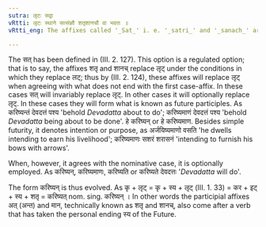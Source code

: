 ```yaml
---
sutra: लृटः सद्वा
vRtti: लृटः स्थाने सत्संज्ञौ शतृशानचौ वा भवतः ॥
vRtti_eng: The affixes called '_Sat_' i. e. '_satri_' and '_sanach_' are optionally the substitutes of '_Lrit_'.

---
```

The सत् has been defined in (III. 2. 127). This option is a regulated option; that is to say, the affixes शतृ and शानच् replace लृट् under the conditions in which they replace लट्; thus by (III. 2. 124), these affixes will replace लृट् when agreeing with what does not end with the first case-affix. In these cases सत् will invariably replace लृट्. In other cases it will optionally replace लृट्. In these cases they will form what is known as future participles. As करिष्यन्तं देवदत्तं पश्य 'behold _Devadatta_ about to do'; करिष्यमाणं देवदत्तं पश्य 'behold _Devadatta_ being about to be done'. हे करिष्यन् or हे करिष्यमाण. Besides simple futurity, it denotes intention or purpose, as अर्जयिष्यमाणो वसति 'he dwells intending to earn his livelihood'; करिष्यमाणः सशरं शरासनं 'intending to furnish his bows with arrows'.

When, however, it agrees with the nominative case, it is optionally employed. As करिष्यन्, करिष्यमाणः, करिष्यति or करिष्यते देवदत्तः '_Devadatta_ will do'.

The form करिष्यन् is thus evolved. As कृ + लृट् = कृ + स्य + लृट् (III. 1. 33) = कर + इट् + स्य + शतृ = करिष्यत् nom. sing. करिष्यन् । In other words the participial affixes अत् (अन्त) and मान, technically known as शतृ and शानच्, also come after a verb that has taken the personal ending स्य of the Future.